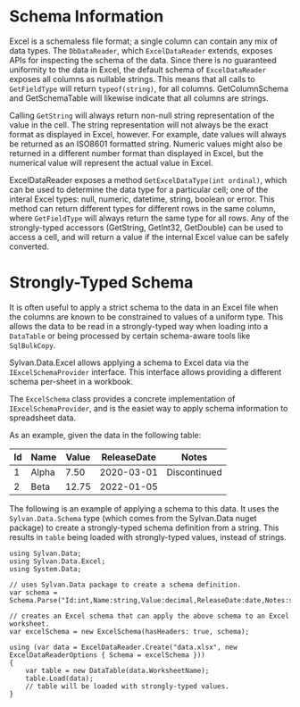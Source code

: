 # Schema Information

Excel is a schemaless file format; a single column can contain any mix of data types.
The `DbDataReader`, which `ExcelDataReader` extends, exposes APIs for inspecting the schema of the data.
Since there is no guaranteed uniformity to the data in Excel, 
the default schema of `ExcelDataReader` exposes all columns as nullable strings. 
This means that all calls to `GetFieldType` will return `typeof(string)`, for all columns.
GetColumnSchema and GetSchemaTable will likewise indicate that all columns are strings.

Calling `GetString` will always return non-null string representation of the value in the cell.
The string representation will not always be the exact format as displayed in Excel, however.
For example, date values will always be returned as an ISO8601 formatted string. 
Numeric values might also be returned in a different number format than displayed in Excel, 
but the numerical value will represent the actual value in Excel.

ExcelDataReader exposes a method `GetExcelDataType(int ordinal)`, which can be used to determine
the data type for a particular cell; one of the interal Excel types: null, numeric, datetime, string, boolean or error.
This method can return different types for different rows in the same column, where `GetFieldType`
will always return the same type for all rows.
Any of the strongly-typed accessors (GetString, GetInt32, GetDouble) can be used to access a cell, 
and will return a value if the internal Excel value can be safely converted.

# Strongly-Typed Schema

It is often useful to apply a strict schema to the data in an Excel file when the columns are known
to be constrained to values of a uniform type. This allows the data to be read in a strongly-typed way
when loading into a `DataTable` or being processed by certain schema-aware tools like `SqlBulkCopy`.

Sylvan.Data.Excel allows applying a schema to Excel data via the `IExcelSchemaProvider` interface.
This interface allows providing a different schema per-sheet in a workbook. 

The `ExcelSchema` class provides a concrete implementation of `IExcelSchemaProvider`, and is the easiet
way to apply schema information to spreadsheet data.

As an example, given the data in the following table:

| Id | Name  | Value | ReleaseDate | Notes |
|----|-------|-------|-------------|-------|
| 1  | Alpha |  7.50 | 2020-03-01  | Discontinued |
| 2  | Beta  | 12.75 | 2022-01-05  | |

The following is an example of applying a schema to this data.
It uses the `Sylvan.Data.Schema` type (which comes from the Sylvan.Data nuget package) 
to create a strongly-typed schema definition from a string. 
This results in `table` being loaded with strongly-typed values, instead of strings.

```CSharp
using Sylvan.Data;
using Sylvan.Data.Excel;
using System.Data;

// uses Sylvan.Data package to create a schema definition.
var schema = Schema.Parse("Id:int,Name:string,Value:decimal,ReleaseDate:date,Notes:string?");

// creates an Excel schema that can apply the above schema to an Excel worksheet.
var excelSchema = new ExcelSchema(hasHeaders: true, schema);

using (var data = ExcelDataReader.Create("data.xlsx", new ExcelDataReaderOptions { Schema = excelSchema })) 
{
    var table = new DataTable(data.WorksheetName);
    table.Load(data);
    // table will be loaded with strongly-typed values.
}
```